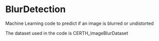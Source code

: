 # BlurDetection
Machine Learning code to predict if an image is blurred or undistorted

The dataset used in the code is CERTH_ImageBlurDataset
